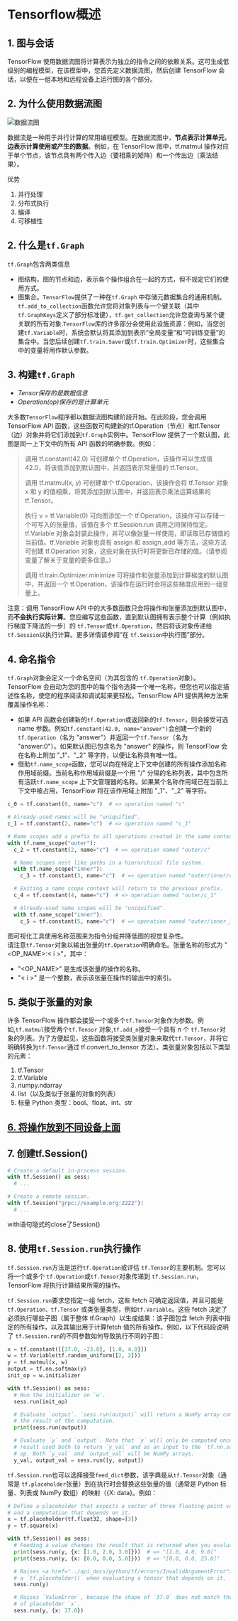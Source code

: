 # Tensorflow概述

## 1. 图与会话

TensorFlow 使用数据流图将计算表示为独立的指令之间的依赖关系。这可生成低级别的编程模型，在该模型中，您首先定义数据流图，然后创建 TensorFlow 会话，以便在一组本地和远程设备上运行图的各个部分。

## 2. 为什么使用数据流图

![数据流图](https://tensorflow.google.cn/images/tensors_flowing.gif)

数据流是一种用于并行计算的常用编程模型。在数据流图中，**节点表示计算单元**，**边表示计算使用或产生的数据**。例如，在 TensorFlow 图中，tf.matmul 操作对应于单个节点，该节点具有两个传入边（要相乘的矩阵）和一个传出边（乘法结果）。

优势

1. 并行处理
2. 分布式执行
3. 编译
4. 可移植性

## 2. 什么是`tf.Graph`

`tf.Graph`包含两类信息

+ 图结构，图的节点和边，表示各个操作组合在一起的方式，但不规定它们的使用方式。
+ 图集合。`TensorFlow`提供了一种在`tf.Graph` 中存储元数据集合的通用机制。`tf.add_to_collection`函数允许您将对象列表与一个键关联（其中 `tf.GraphKeys`定义了部分标准键），`tf.get_collection`允许您查询与某个键关联的所有对象.`TensorFlow`库的许多部分会使用此设施资源：例如，当您创建`tf.Variable`时，系统会默认将其添加到表示“全局变量”和“可训练变量”的集合中。当您后续创建`tf.train.Saver`或`tf.train.Optimizer`时，这些集合中的变量将用作默认参数。

## 3. 构建`tf.Graph`

+ *Tensor保存的是数据信息*
+ *Operation(op)保存的是计算单元*  

大多数`TensorFlow`程序都以数据流图构建阶段开始。在此阶段，您会调用 TensorFlow API 函数，这些函数可构建新的tf.Operation（节点）和tf.Tensor（边）对象并将它们添加到`tf.Graph`实例中。TensorFlow 提供了一个默认图，此图是同一上下文中的所有 API 函数的明确参数。例如：  

> 调用 tf.constant(42.0) 可创建单个 tf.Operation，该操作可以生成值 42.0，将该值添加到默认图中，并返回表示常量值的 tf.Tensor。
>
> 调用 tf.matmul(x, y) 可创建单个 tf.Operation，该操作会将 tf.Tensor 对象 x 和 y 的值相乘，将其添加到默认图中，并返回表示乘法运算结果的 tf.Tensor。
>
> 执行 v = tf.Variable(0) 可向图添加一个 tf.Operation，该操作可以存储一个可写入的张量值，该值在多个 tf.Session.run 调用之间保持恒定。tf.Variable 对象会封装此操作，并可以像张量一样使用，即读取已存储值的当前值。tf.Variable 对象也具有 assign 和 assign_add 等方法，这些方法可创建 tf.Operation 对象，这些对象在执行时将更新已存储的值。（请参阅变量了解关于变量的更多信息。）
>
> 调用 tf.train.Optimizer.minimize 可将操作和张量添加到计算梯度的默认图中，并返回一个 tf.Operation，该操作在运行时会将这些梯度应用到一组变量上。

注意：调用 TensorFlow API 中的大多数函数只会将操作和张量添加到默认图中，而**不会执行实际计算**。您应编写这些函数，直到默认图拥有表示整个计算（例如执行梯度下降法的一步）的 `tf.Tensor`或`tf.Operation`，然后将该对象传递给 `tf.Session`以执行计算。更多详情请参阅“在 `tf.Session`中执行图”部分。

## 4. 命名指令

`tf.Graph`对象会定义一个命名空间（为其包含的 `tf.Operation`对象）。TensorFlow 会自动为您的图中的每个指令选择一个唯一名称，但您也可以指定描述性名称，使您的程序阅读和调试起来更轻松。TensorFlow API 提供两种方法来覆盖操作名称：

+ 如果 API 函数会创建新的`tf.Operation`或返回新的`tf.Tensor`，则会接受可选 name 参数。例如`tf.constant(42.0, name="answer")`会创建一个新的`tf.Operation`（名为 "answer"）并返回一个`tf.Tensor`（名为 "answer:0"）。如果默认图已包含名为 "answer" 的操作，则 TensorFlow 会在名称上附加 "_1"、"_2" 等字符，以便让名称具有唯一性。
+ 借助`tf.name_scope`函数，您可以向在特定上下文中创建的所有操作添加名称作用域前缀。当前名称作用域前缀是一个用 "/" 分隔的名称列表，其中包含所有活跃`tf.name_scope` 上下文管理器的名称。如果某个名称作用域已在当前上下文中被占用，TensorFlow 将在该作用域上附加 "_1"、"_2" 等字符。

```py
c_0 = tf.constant(0, name="c")  # => operation named "c"

# Already-used names will be "uniquified".
c_1 = tf.constant(2, name="c")  # => operation named "c_1"

# Name scopes add a prefix to all operations created in the same context.
with tf.name_scope("outer"):
  c_2 = tf.constant(2, name="c")  # => operation named "outer/c"

  # Name scopes nest like paths in a hierarchical file system.
  with tf.name_scope("inner"):
    c_3 = tf.constant(3, name="c")  # => operation named "outer/inner/c"

  # Exiting a name scope context will return to the previous prefix.
  c_4 = tf.constant(4, name="c")  # => operation named "outer/c_1"

  # Already-used name scopes will be "uniquified".
  with tf.name_scope("inner"):
    c_5 = tf.constant(5, name="c")  # => operation named "outer/inner_1/c"
```

图可视化工具使用名称范围来为指令分组并降低图的视觉复杂性。  
请注意`tf.Tensor`对象以输出张量的`tf.Operation`明确命名。张量名称的形式为 "<OP_NAME>:< i >"，其中：

+ "<OP_NAME>" 是生成该张量的操作的名称。
+ "< i >" 是一个整数，表示该张量在操作的输出中的索引。

## 5. 类似于张量的对象

许多 TensorFlow 操作都会接受一个或多个`tf.Tensor`对象作为参数。例如,`tf.matmul`接受两个`tf.Tensor` 对象,`tf.add_n`接受一个具有 n 个 `tf.Tensor`对象的列表。为了方便起见，这些函数将接受类张量对象来取代`tf.Tensor`，并将它明确转换为`tf.Tensor`通过 tf.convert_to_tensor 方法）。类张量对象包括以下类型的元素：

1. tf.Tensor
2. tf.Variable
3. numpy.ndarray
4. list（以及类似于张量的对象的列表）
5. 标量 Python 类型：bool、float、int、str

## [6. 将操作放到不同设备上面](https://tensorflow.google.cn/guide/graphs#placing_operations_on_different_devices)

## 7. 创建tf.Session()

```python
# Create a default in-process session.
with tf.Session() as sess:
  # ...

# Create a remote session.
with tf.Session("grpc://example.org:2222"):
  # ...
```

with语句隐式的close了Session()

## 8. 使用`tf.Session.run`执行操作

`tf.Session.run`方法是运行`tf.Operation`或评估 `tf.Tensor`的主要机制。您可以将一个或多个 `tf.Operation`或`tf.Tensor`对象传递到 `tf.Session.run`，TensorFlow 将执行计算结果所需的操作。

`tf.Session.run`要求您指定一组 fetch，这些 fetch 可确定返回值，并且可能是`tf.Operation、tf.Tensor` 或类张量类型，例如`tf.Variable`。这些 fetch 决定了必须执行哪些子图（属于整体 tf.Graph）以生成结果：该子图包含 fetch 列表中指定的所有操作，以及其输出用于计算fetch 值的所有操作。例如，以下代码段说明了 `tf.Session.run`的不同参数如何导致执行不同的子图：

```py
x = tf.constant([[37.0, -23.0], [1.0, 4.0]])
w = tf.Variable(tf.random_uniform([2, 2]))
y = tf.matmul(x, w)
output = tf.nn.softmax(y)
init_op = w.initializer

with tf.Session() as sess:
  # Run the initializer on `w`.
  sess.run(init_op)

  # Evaluate `output`. `sess.run(output)` will return a NumPy array containing
  # the result of the computation.
  print(sess.run(output))

  # Evaluate `y` and `output`. Note that `y` will only be computed once, and its
  # result used both to return `y_val` and as an input to the `tf.nn.softmax()`
  # op. Both `y_val` and `output_val` will be NumPy arrays.
  y_val, output_val = sess.run([y, output])
```

`tf.Session.run`也可以选择接受`feed_dict`参数，该字典是从`tf.Tensor`对象（通常是 `tf.placeholder`张量）到在执行时会替换这些张量的值（通常是 Python 标量、列表或 NumPy 数组）的映射（{X: data}。例如：

```py
# Define a placeholder that expects a vector of three floating-point values,
# and a computation that depends on it.
x = tf.placeholder(tf.float32, shape=[3])
y = tf.square(x)

with tf.Session() as sess:
  # Feeding a value changes the result that is returned when you evaluate `y`.
  print(sess.run(y, {x: [1.0, 2.0, 3.0]}))  # => "[1.0, 4.0, 9.0]"
  print(sess.run(y, {x: [0.0, 0.0, 5.0]}))  # => "[0.0, 0.0, 25.0]"

  # Raises <a href="../api_docs/python/tf/errors/InvalidArgumentError"><code>tf.errors.InvalidArgumentError</code></a>, because you must feed a value for
  # a `tf.placeholder()` when evaluating a tensor that depends on it.
  sess.run(y)

  # Raises `ValueError`, because the shape of `37.0` does not match the shape
  # of placeholder `x`.
  sess.run(y, {x: 37.0})
```